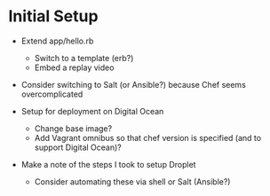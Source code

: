# Initial Setup

* Extend app/hello.rb
    * Switch to a template (erb?)
    * Embed a replay video

* Consider switching to Salt (or Ansible?) because Chef seems overcomplicated

* Setup for deployment on Digital Ocean
    * Change base image?
    * Add Vagrant omnibus so that chef version is specified (and to support Digital Ocean)?

* Make a note of the steps I took to setup Droplet
    * Consider automating these via shell or Salt (Ansible?)
